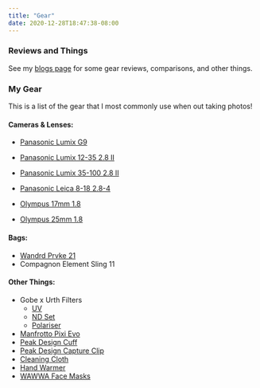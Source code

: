 ```yaml
---
title: "Gear"
date: 2020-12-28T18:47:38-08:00
---
```

### Reviews and Things
See my [blogs page](/blogs/) for some gear reviews, comparisons, and other things. 
### My Gear 
This is a list of the gear that I most commonly use when out taking photos! 
#### Cameras & Lenses:
* [Panasonic Lumix G9](https://amzn.to/34LwJRZ)

* [Panasonic Lumix 12-35 2.8 II](https://amzn.to/2L2pw9a)
* [Panasonic Lumix 35-100 2.8 II](https://amzn.to/2WO1Ckm)
* [Panasonic Leica 8-18 2.8-4](https://amzn.to/3ppPBO4)

* [Olympus 17mm 1.8](https://amzn.to/3ptx1EN)
* [Olympus 25mm 1.8](https://amzn.to/3aLazTL)

#### Bags: 
* [Wandrd Prvke 21](https://amzn.to/3pA7KsR)
* Compagnon Element Sling 11

#### Other Things:
* Gobe x Urth Filters
    * [UV](https://amzn.to/37TqtcB)
    * [ND Set](https://amzn.to/3mWohFM)
    * [Polariser](https://amzn.to/3rtCuxg)
* [Manfrotto Pixi Evo](https://amzn.to/3aOjdk9)
* [Peak Design Cuff](https://amzn.to/2L303MA)
* [Peak Design Capture Clip](https://amzn.to/3aQskB0)
* [Cleaning Cloth](https://amzn.to/3hr7DNu) 
* [Hand Warmer](https://amzn.to/2WRfIBn)
* [WAWWA Face Masks](https://bit.ly/3aMECKz)
